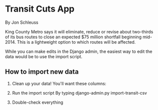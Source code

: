 # Transit Cuts App
By Jon Schleuss

King County Metro says it will eliminate, reduce or revise about two-thirds of its bus routes to close an expected $75 million shortfall beginning mid-2014. This is a lightweight option to which routes will be affected.

While you can make edits in the Django admin, the easiest way to edit the data would be to use the import script. 

## How to import new data
1. Clean up your data!
You'll want these columns:

2. Run the import script
By typing django-admin.py import-transit-csv


3. Double-check everything